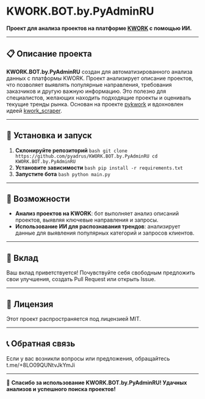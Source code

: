 # KWORK.BOT.by.PyAdminRU

**Проект для анализа проектов на платформе [KWORK](https://kwork.ru) с помощью ИИ.**

---
## 📋 Описание проекта

**KWORK.BOT.by.PyAdminRU** создан для автоматизированного анализа данных с платформы KWORK. Проект анализирует описание проектов, что позволяет выявлять популярные направления, требования заказчиков и другую важную информацию. Это полезно для специалистов, желающих находить подходящие проекты и оценивать текущие тренды рынка.
Основан на проекте [pykwork](https://github.com/kesha1225/pykwork) и вдохновлен идеей [kwork_scraper](https://github.com/pythontoday/kwork_scraper).

---
## 🔧 Установка и запуск
1. **Склонируйте репозиторий**
    ```bash git clone https://github.com/pyadrus/KWORK.BOT.by.PyAdminRU cd KWORK.BOT.by.PyAdminRU```
2. **Установите зависимости**
    ```bash pip install -r requirements.txt```
3. **Запустите бота**
    ```bash python main.py```
---
## 🧠 Возможности
- **Анализ проектов на KWORK**: бот выполняет анализ описаний проектов, выявляя ключевые направления и запросы.
- **Использование ИИ для распознавания трендов**: анализирует данные для выявления популярных категорий и запросов клиентов.
---
## 🤝 Вклад
Ваш вклад приветствуется! Почувствуйте себя свободным предложить свои улучшения, создать Pull Request или открыть Issue.

---
## 📄 Лицензия
Этот проект распространяется под лицензией MIT.

---
## 📞 Обратная связь
Если у вас возникли вопросы или предложения, обращайтесь t.me/+8LO09QUNtvJkYmJi

---
🎉 **Спасибо за использование KWORK.BOT.by.PyAdminRU! Удачных анализов и успешного поиска проектов!**
